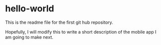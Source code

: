 # hello-world

This is the readme file for the first git hub repository. 

Hopefully, I will modify this to write a short description of the mobile app I am going to make next. 

